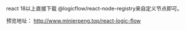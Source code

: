 react 18以上直接下载 @logicflow/react-node-registry来自定义节点即可。


预览地址： http://www.minierpeng.top/react-logic-flow
